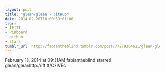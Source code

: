 ```yaml
---
layout: post
title: "glean/glean · GitHub"
date: 2014-02-20T16:00:59+01:00
tags:
- IFTTT
- Pinboard
- github
- stars
tumblr_url: http://fabiantheblind.tumblr.com/post/77279364611/glean-glean-github
---
```

February 18, 2014 at 09:31AM
fabiantheblind starred glean/gleanhttp://ift.tt/O2IVEc
